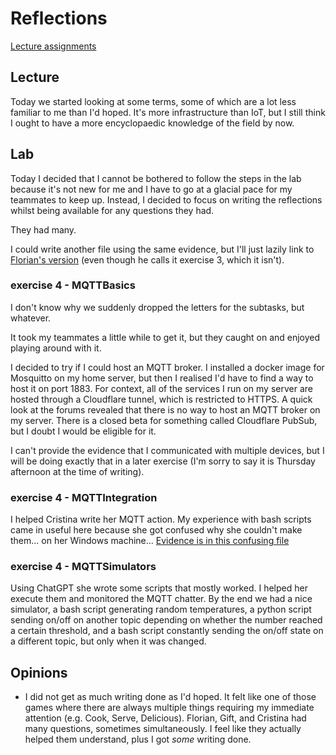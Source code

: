 # Reflections

[Lecture assignments](/Jorrit/assignments/week1/lecture3.md)

## Lecture
Today we started looking at some terms, some of which are a lot less familiar to me than I'd hoped. It's more infrastructure than IoT, but I still think I ought to have a more encyclopaedic knowledge of the field by now.

## Lab
Today I decided that I cannot be bothered to follow the steps in the lab because it's not new for me and I have to go at a glacial pace for my teammates to keep up. Instead, I decided to focus on writing the reflections whilst being available for any questions they had.

They had many.

I could write another file using the same evidence, but I'll just lazily link to [Florian's version](/Florian/exercises/exercise03/) (even though he calls it exercise 3, which it isn't).

### exercise 4 - MQTTBasics
I don't know why we suddenly dropped the letters for the subtasks, but whatever.

It took my teammates a little while to get it, but they caught on and enjoyed playing around with it.


I decided to try if I could host an MQTT broker.
I installed a docker image for Mosquitto on my home server, but then I realised I'd have to find a way to host it on port 1883. For context, all of the services I run on my server are hosted through a Cloudflare tunnel, which is restricted to HTTPS. A quick look at the forums revealed that there is no way to host an MQTT broker on my server. There is a closed beta for something called Cloudflare PubSub, but I doubt I would be eligible for it.

I can't provide the evidence that I communicated with multiple devices, but I will be doing exactly that in a later exercise (I'm sorry to say it is Thursday afternoon at the time of writing).

### exercise 4 - MQTTIntegration
I helped Cristina write her MQTT action. My experience with bash scripts came in useful here because she got confused why she couldn't make them... on her Windows machine... [Evidence is in this confusing file](/TeamThree/Ulrichs%20Lab%20Tasks.md#4c-mqtt-simulators)

### exercise 4 - MQTTSimulators
Using ChatGPT she wrote some scripts that mostly worked. I helped her execute them and monitored the MQTT chatter. By the end we had a nice simulator, a bash script generating random temperatures, a python script sending on/off on another topic depending on whether the number reached a certain threshold, and a bash script constantly sending the on/off state on a different topic, but only when it was changed.

## Opinions

- I did not get as much writing done as I'd hoped. It felt like one of those games where there are always multiple things requiring my immediate attention (e.g. Cook, Serve, Delicious). Florian, Gift, and Cristina had many questions, sometimes simultaneously. I feel like they actually helped them understand, plus I got *some* writing done.
